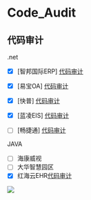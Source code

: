 # Code_Audit

## 代码审计

.net

- [x] [智邦国际ERP] [代码审计](Code_Audit/zhibangguoji.md)

- [x] [易宝OA] [代码审计](Code_Audit/yibao.md)

- [x] [快普] [代码审计](Code_Audit/kuaipu.md)

- [x] [蓝凌EIS] [代码审计](Code_Audit/lanling.md)

- [ ] [畅捷通] [代码审计](Code_Audit)

JAVA

- [ ] 海康威视
- [ ] 大华智慧园区
- [x] 红海云EHR[代码审计](Code_Audit/honghaiyun.md)

![](https://img.xwyue.com/i/2024/03/29/660619bd229f5.png)
